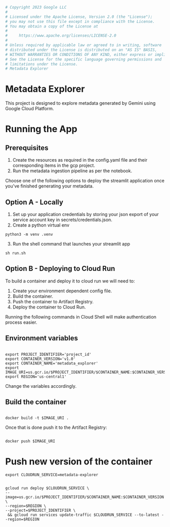 ```python
# Copyright 2023 Google LLC
#
# Licensed under the Apache License, Version 2.0 (the "License");
# you may not use this file except in compliance with the License.
# You may obtain a copy of the License at
#
#     https://www.apache.org/licenses/LICENSE-2.0
#
# Unless required by applicable law or agreed to in writing, software
# distributed under the License is distributed on an "AS IS" BASIS,
# WITHOUT WARRANTIES OR CONDITIONS OF ANY KIND, either express or implied.
# See the License for the specific language governing permissions and
# limitations under the License.
# Metadata Explorer
```
# Metadata Explorer

This project is designed to explore metadata generated by Gemini using Google Cloud Platform.

# Running the App

## Prerequisites

1. Create the resources as required in the config.yaml file and their corresponding items in the gcp project.
2. Run the metadata ingestion pipeline as per the notebook.

Choose one of the following options to deploy the streamlit application once you've finished generating your metadata.

## Option A - Locally

1. Set up your application credentials by storing your json export of your service account key in secrets/credentials.json.
2. Create a python virtual env
```shell
python3 -m venv .venv
```
3. Run the shell command that launches your streamlit app
```shell
sh run.sh
```

## Option B - Deploying to Cloud Run

To build a container and deploy it to cloud run we will need to: 

1. Create your environment dependent config file.
2. Build the container.
3. Push the container to Artifact Registry.
4. Deploy the container to Cloud Run.

Running the following commands in Cloud Shell will make authentication process easier.

## Environment variables

```shell

export PROJECT_IDENTIFIER='project_id'
export CONTAINER_VERSION='v1.0'
export CONTAINER_NAME='metadata_explorer'
export IMAGE_URI=us.gcr.io/$PROJECT_IDENTIFIER/$CONTAINER_NAME:$CONTAINER_VERSION
export REGION='us-central1'

```

Change the variables accordingly.

## Build the container
```shell

docker build -t $IMAGE_URI .

```
Once that is done push it to the Artifact Registry: 

```shell

docker push $IMAGE_URI

```

# Push new version of the container

```shell
export CLOUDRUN_SERVICE=metadata-explorer
```

```shell

gcloud run deploy $CLOUDRUN_SERVICE \
--image=us.gcr.io/$PROJECT_IDENTIFIER/$CONTAINER_NAME:$CONTAINER_VERSION \
--region=$REGION \
--project=$PROJECT_IDENTIFIER \
 && gcloud run services update-traffic $CLOUDRUN_SERVICE --to-latest --region=$REGION
 
```